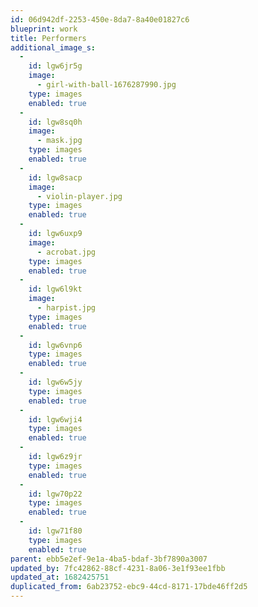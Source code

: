 ```yaml
---
id: 06d942df-2253-450e-8da7-8a40e01827c6
blueprint: work
title: Performers
additional_image_s:
  -
    id: lgw6jr5g
    image:
      - girl-with-ball-1676287990.jpg
    type: images
    enabled: true
  -
    id: lgw8sq0h
    image:
      - mask.jpg
    type: images
    enabled: true
  -
    id: lgw8sacp
    image:
      - violin-player.jpg
    type: images
    enabled: true
  -
    id: lgw6uxp9
    image:
      - acrobat.jpg
    type: images
    enabled: true
  -
    id: lgw6l9kt
    image:
      - harpist.jpg
    type: images
    enabled: true
  -
    id: lgw6vnp6
    type: images
    enabled: true
  -
    id: lgw6w5jy
    type: images
    enabled: true
  -
    id: lgw6wji4
    type: images
    enabled: true
  -
    id: lgw6z9jr
    type: images
    enabled: true
  -
    id: lgw70p22
    type: images
    enabled: true
  -
    id: lgw71f80
    type: images
    enabled: true
parent: ebb5e2ef-9e1a-4ba5-bdaf-3bf7890a3007
updated_by: 7fc42862-88cf-4231-8a06-3e1f93ee1fbb
updated_at: 1682425751
duplicated_from: 6ab23752-ebc9-44cd-8171-17bde46ff2d5
---
```

